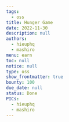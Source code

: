 ```yaml
---
tags: 
  - oss
title: Hunger Game
date: 2022-11-30
description: null
authors: 
  - hieuphq
  - mashiro
menu: earn
toc: null
notice: null
type: oss
show_frontmatter: true
bounty: 100
due_date: null
status: Done
PICs: 
  - hieuphq
  - mashiro
---
```

